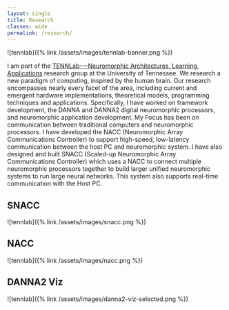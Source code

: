 ```yaml
---
layout: single
title: Research
classes: wide
permalink: /research/
---
```

![tennlab]({% link /assets/images/tennlab-banner.png %})

I am part of the [TENNLab---Neuromorphic Architectures, Learning, Applications](http://neuromorphic.eecs.utk.edu/) research group at the University of Tennessee.
We research a new paradigm of computing, inspired by the human brain.
Our research encompasses nearly every facet of the area, including current and emergent hardware implementations, theoretical models, programming techniques and applications.
Specifically, I have worked on framework development, the DANNA and DANNA2 digital neuromorphic processors, and neuromorphic application development.
My Focus has been on communication between traditional computers and neuromorphic processors.
I have developed the NACC (Neuromorphic Array Communications Controller) to support high-speed, low-latency communication between the host PC and neuromorphic system.
I have also designed and built SNACC (Scaled-up Neuromorphic Array Communications Controller) which uses a NACC to connect multiple neuromorphic processors together to build larger unified neuromorphic systems to run large neural networks.
This system also supports real-time communication with the Host PC.

## SNACC
![tennlab]({% link /assets/images/snacc.png %})

## NACC
![tennlab]({% link /assets/images/nacc.png %})

## DANNA2 Viz
![tennlab]({% link /assets/images/danna2-viz-selected.png %})
